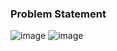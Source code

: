 ### Problem Statement

![image](https://user-images.githubusercontent.com/36649115/40633994-a9fef518-62a7-11e8-9f2f-a532db979a00.png)
![image](https://user-images.githubusercontent.com/36649115/40634012-bd2ff6f0-62a7-11e8-8b7a-03045c1b3519.png)
